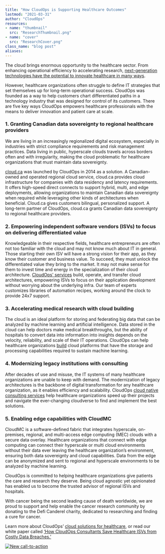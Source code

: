 ```yaml
---
title: "How CloudOps is Supporting Healthcare Outcomes"
lastmod: "2021-03-31"
author: "CloudOps"
resources:
- name: "thumbnail"
  src: "ResearchThumbnail.png"
- name: "cover"
  src: "ResearchCover.png"
class_name: "blog post"
aliases:
---
```


<p>The cloud brings enormous opportunity to the healthcare sector. From enhancing operational efficiency to accelerating research, <a href="https://www.cloudops.com/blog/10-reasons-healthcare-is-ready-to-succeed-in-the-cloud">next-generation technologies have the potential to innovate healthcare in many ways</a>.</p>

<p>However, healthcare organizations often struggle to define IT strategies that set themselves up for long-term operational success. CloudOps was founded as a way to help customers chart differentiated paths in a technology industry that was designed for control of its customers. There are five key ways CloudOps empowers healthcare professionals with the means to deliver innovation and patient care at scale.</p>

<h3>1. Granting Canadian data sovereignty to regional healthcare providers</h3>

<p>We are living in an increasingly regionalized digital ecosystem, especially in industries with strict compliance requirements and risk management practices. Data living in public, hyperscale clouds travels across borders often and with irregularity, making the cloud problematic for healthcare organizations that must maintain data sovereignty.</p>

<p><a href="https://cloud.ca/">cloud.ca</a> was launched by CloudOps in 2014 as a solution. A Canadian-owned and operated regional cloud service, cloud.ca provides cloud infrastructure for companies with data residency and latency requirements. It offers high-speed direct connects to support hybrid, multi, and edge deployments, allowing organizations to maintain Canadian data sovereignty when required while leveraging other kinds of architectures when beneficial. Cloud.ca gives customers bilingual, personalized support. A long-term partner of CloudOps, cloud.ca grants Canadian data sovereignty to regional healthcare providers.</p>

<h3>2. Empowering independent software vendors (ISVs) to focus on delivering differentiated value</h3>

<p>Knowledgeable in their respective fields, healthcare entrepreneurs are often not too familiar with the cloud and may not know much about IT in general. Those starting their own ISV will have a strong vision for their app, as they know their customer and business value. To succeed, they must unlock the differentiated value they bring to the market. It may not make sense for them to invest time and energy in the specialization of their cloud architecture. <a href="https://www.cloudops.com/using-cloud/">CloudOps' services</a> build, operate, and transfer cloud architectures, empowering ISVs to focus on their application development without worrying about the underlying infra. Our team of experts customizes libraries of automation recipes, working around the clock to provide 24x7 support.</p>

<h3>3. Accelerating medical research with cloud building</h3>

<p>The cloud is an ideal platform for storing and federating big data that can be analyzed by machine learning and artificial intelligence. Data stored in the cloud can help doctors make medical breakthroughs, but the ability of hospitals to convert data into information into insights depends on the velocity, reliability, and scale of their IT operations. CloudOps can help healthcare organizations <a href="https://www.cloudops.com/delivering-cloud/">build</a> cloud platforms that have the storage and processing capabilities required to sustain machine learning.</p>

<h3>4. Modernizing legacy institutions with consulting</h3>

<p>After decades of use and misuse, the IT systems of many healthcare organizations are unable to keep with demand. The modernization of legacy architectures is the backbone of digital transformation for any healthcare organization, as it enables efficiency and scalability. CloudOps <a href="https://www.cloudops.com/cloud-native-consulting/">cloud native consulting services</a> help healthcare organizations speed up their projects and navigate the ever-changing cloudverse to find and implement the best solutions.</p>

<h3>5. Enabling edge capabilities with CloudMC</h3>

<p>CloudMC is a software-defined fabric that integrates hyperscale, on-premises, regional, and multi-access edge computing (MEC) clouds with a secure data overlay. Healthcare organizations that connect with edge computing can connect their hyperscale or multi cloud environments without their data ever leaving the healthcare organization’s environment, ensuring both data sovereignty and cloud capabilities. Data from the edge can be anonymized and sent to regional and hyperscale environments to be analyzed by machine learning.</p>

<p>CloudOps is committed to helping healthcare organizations give patients the care and research they deserve. Being cloud agnostic yet opinionated has enabled us to become the trusted advisor of regional ISVs and hospitals.</p>

<p>With cancer being the second leading cause of death worldwide, we are proud to support and help enable the cancer research community by donating to the Defi Canderel charity, dedicated to researching and finding a cure for cancer.</p>

<p>Learn more about CloudOps’ <a href="https://www.cloudops.com/healthcare/">cloud solutions for healthcare</a>, or read our white paper called <a href="https://www.cloudops.com/resources/white-papers/how-cloudops-consultants-save-healthcare-isvs-from-costly-data-breaches/">‘How CloudOps Consultants Save Healthcare ISVs from Costly Data Breaches.’</a></p>

<!--HubSpot Call-to-Action Code --><span class="hs-cta-wrapper" id="hs-cta-wrapper-c03a0dc7-f125-466a-b050-adc55962091e"><span class="hs-cta-node hs-cta-c03a0dc7-f125-466a-b050-adc55962091e" id="hs-cta-c03a0dc7-f125-466a-b050-adc55962091e"><!--[if lte IE 8]><div id="hs-cta-ie-element"></div><![endif]--><a href="https://cta-redirect.hubspot.com/cta/redirect/732832/c03a0dc7-f125-466a-b050-adc55962091e"  target="_blank" ><img class="hs-cta-img" id="hs-cta-img-c03a0dc7-f125-466a-b050-adc55962091e" style="border-width:0px;" src="https://no-cache.hubspot.com/cta/default/732832/c03a0dc7-f125-466a-b050-adc55962091e.png"  alt="New call-to-action"/></a></span><script charset="utf-8" src="https://js.hscta.net/cta/current.js"></script><script type="text/javascript"> hbspt.cta.load(732832, 'c03a0dc7-f125-466a-b050-adc55962091e', {}); </script></span><!-- end HubSpot Call-to-Action Code -->